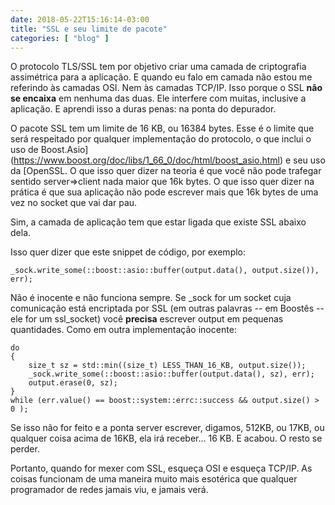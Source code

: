 ```yaml
---
date: 2018-05-22T15:16:14-03:00
title: "SSL e seu limite de pacote"
categories: [ "blog" ]
---
```

O protocolo TLS/SSL tem por objetivo criar uma camada de criptografia assimétrica para a aplicação. E quando eu falo em camada não estou me referindo às camadas OSI. Nem às camadas TCP/IP. Isso porque o SSL **não se encaixa** em nenhuma das duas. Ele interfere com muitas, inclusive a aplicação. E aprendi isso a duras penas: na ponta do depurador.

O pacote SSL tem um limite de 16 KB, ou 16384 bytes. Esse é o limite que será respeitado por qualquer implementação do protocolo, o que inclui o uso de Boost.Asio](https://www.boost.org/doc/libs/1_66_0/doc/html/boost_asio.html) e seu uso da [OpenSSL. O que isso quer dizer na teoria é que você não pode trafegar sentido server=>client nada maior que 16k bytes. O que isso quer dizer na prática é que sua aplicação não pode escrever mais que 16k bytes de uma vez no socket que vai dar pau.

Sim, a camada de aplicação tem que estar ligada que existe SSL abaixo dela.

Isso quer dizer que este snippet de código, por exemplo:

```
_sock.write_some(::boost::asio::buffer(output.data(), output.size()), err);
```

Não é inocente e não funciona sempre. Se _sock for um socket cuja comunicação está encriptada por SSL (em outras palavras -- em Boostês -- ele for um ssl_socket) você **precisa** escrever output em pequenas quantidades. Como em outra implementação inocente:

```
do
{
    size_t sz = std::min((size_t) LESS_THAN_16_KB, output.size());
    _sock.write_some(::boost::asio::buffer(output.data(), sz), err);
    output.erase(0, sz);
}
while (err.value() == boost::system::errc::success && output.size() > 0 );
```

Se isso não for feito e a ponta server escrever, digamos, 512KB, ou 17KB, ou qualquer coisa acima de 16KB, ela irá receber... 16 KB. E acabou. O resto se perder.

Portanto, quando for mexer com SSL, esqueça OSI e esqueça TCP/IP. As coisas funcionam de uma maneira muito mais esotérica que qualquer programador de redes jamais viu, e jamais verá.
